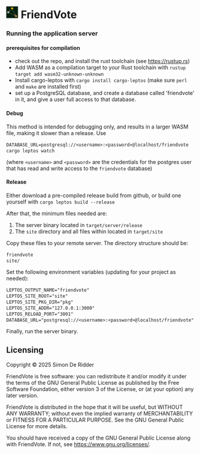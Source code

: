 # <img src="./logo.svg" alt="logo" width="32px" height="32px"> FriendVote

### Running the application server

#### prerequisites for compilation

- check out the repo, and install the rust toolchain (see https://rustup.rs)
- Add WASM as a compilation target to your Rust toolchain with `rustup target add wasm32-unknown-unknown`
- Install cargo-leptos with `cargo install cargo-leptos` (make sure `perl` and `make` are installed first)
- set up a PostgreSQL database, and create a database called 'friendvote' in it, and give a user full access to that database.

#### Debug

This method is intended for debugging only, and results in a larger WASM file, making it slower than a release.
Use
```
DATABASE_URL=postgresql://<username>:<password>@localhost/friendvote cargo leptos watch
```
(where `<username>` and `<password>` are the credentials for the postgres user that has read and write access to the `friendvote` database)

#### Release

Either download a pre-compiled release build from github, or build one yourself with `cargo leptos build --release`

After that, the minimum files needed are:

1. The server binary located in `target/server/release`
2. The `site` directory and all files within located in `target/site`

Copy these files to your remote server. The directory structure should be:
```text
friendvote
site/
```
Set the following environment variables (updating for your project as needed):
```text
LEPTOS_OUTPUT_NAME="friendvote"
LEPTOS_SITE_ROOT="site"
LEPTOS_SITE_PKG_DIR="pkg"
LEPTOS_SITE_ADDR="127.0.0.1:3000"
LEPTOS_RELOAD_PORT="3001"
DATABASE_URL="postgresql://<username>:<password>@localhost/friendvote"
```
Finally, run the server binary.

## Licensing

Copyright © 2025 Simon De Ridder

FriendVote is free software: you can redistribute it and/or modify it under the terms of the GNU General Public License as published by the Free Software Foundation, either version 3 of the License, or (at your option) any later version.

FriendVote is distributed in the hope that it will be useful, but WITHOUT ANY WARRANTY; without even the implied warranty of MERCHANTABILITY or FITNESS FOR A PARTICULAR PURPOSE. See the GNU General Public License for more details.

You should have received a copy of the GNU General Public License along with FriendVote. If not, see <https://www.gnu.org/licenses/>.
